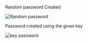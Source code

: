 Random password Created



![Random password](https://github.com/manjeetgautam/Password-Generator/assets/89069404/95b8ce2c-436d-42d7-8cda-adf1ea88f4ff)


Password created using the given key

![key password](https://github.com/manjeetgautam/Password-Generator/assets/89069404/ea2e0a4c-3d76-438e-a3c5-0d789a421521)

